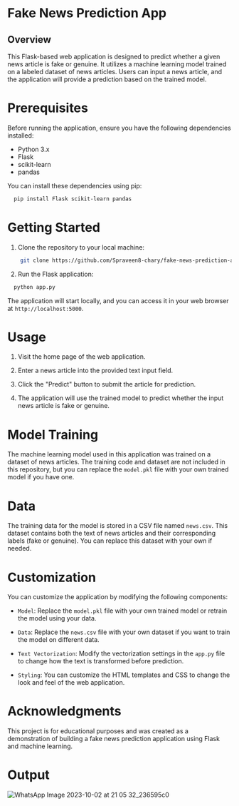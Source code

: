 # Fake News Prediction App
## Overview
This Flask-based web application is designed to predict whether a given news article is fake or genuine. It utilizes a machine learning model trained on a labeled dataset of news articles. Users can input a news article, and the application will provide a prediction based on the trained model.

# Prerequisites
Before running the application, ensure you have the following dependencies installed:

- Python 3.x
- Flask
- scikit-learn
- pandas

  
You can install these dependencies using pip:
```bash
  pip install Flask scikit-learn pandas
```

# Getting Started
1. Clone the repository to your local machine:
```bash
    git clone https://github.com/Spraveen8-chary/fake-news-prediction-app.git
```
2. Run the Flask application:
```bash
  python app.py
```

The application will start locally, and you can access it in your web browser at `http://localhost:5000`.

# Usage
1. Visit the home page of the web application.

2. Enter a news article into the provided text input field.

3. Click the "Predict" button to submit the article for prediction.

4. The application will use the trained model to predict whether the input news article is fake or genuine.

# Model Training
The machine learning model used in this application was trained on a dataset of news articles. The training code and dataset are not included in this repository, but you can replace the `model.pkl` file with your own trained model if you have one.

# Data
The training data for the model is stored in a CSV file named `news.csv`. This dataset contains both the text of news articles and their corresponding labels (fake or genuine). You can replace this dataset with your own if needed.

# Customization
You can customize the application by modifying the following components:

- `Model`: Replace the `model.pkl` file with your own trained model or retrain the model using your data.

- `Data`: Replace the `news.csv` file with your own dataset if you want to train the model on different data.

- `Text Vectorization`: Modify the vectorization settings in the `app.py` file to change how the text is transformed before prediction.

- `Styling`: You can customize the HTML templates and CSS to change the look and feel of the web application.

# Acknowledgments
This project is for educational purposes and was created as a demonstration of building a fake news prediction application using Flask and machine learning.

# Output 
![WhatsApp Image 2023-10-02 at 21 05 32_236595c0](https://github.com/Spraveen8-chary/fake-news-predictions/assets/108536707/66a47c60-b48e-4d9e-b548-be2b17e321a3)
